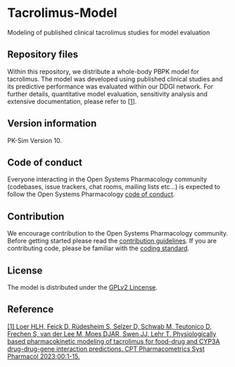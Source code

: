 # Tacrolimus-Model
Modeling of published clinical tacrolimus studies for model evaluation

## Repository files
Within this repository, we distribute a whole-body PBPK model for tacrolimus. The model was developed using published clinical studies and its predictive performance was evaluated within our DDGI network. For further details, quantitative model evaluation, sensitivity analysis and extensive documentation, please refer to [[1](https://ascpt.onlinelibrary.wiley.com/doi/full/10.1002/psp4.12946)].

## Version information

PK-Sim Version 10.


## Code of conduct

Everyone interacting in the Open Systems Pharmacology community (codebases, issue trackers, chat rooms, mailing lists etc...) is expected to follow the Open Systems Pharmacology [code of conduct](https://github.com/Open-Systems-Pharmacology/Suite/blob/master/CODE_OF_CONDUCT.md#contributor-covenant-code-of-conduct).

## Contribution

We encourage contribution to the Open Systems Pharmacology community. Before getting started please read the [contribution guidelines](https://github.com/Open-Systems-Pharmacology/Suite/blob/master/CONTRIBUTING.md#ways-to-contribute). If you are contributing code, please be familiar with the [coding standard](https://github.com/Open-Systems-Pharmacology/Suite/blob/master/CODING_STANDARDS.md#visual-studio-settings).

## License 
The model is distributed under the [GPLv2 Lincense](https://github.com/Open-Systems-Pharmacology/Suite/blob/develop/LICENSE).

## Reference
[[1] Loer HLH, Feick D, Rüdesheim S, Selzer D, Schwab M, Teutonico D, Frechen S, van der Lee M, Moes DJAR, Swen JJ, Lehr T. Physiologically based pharmacokinetic modeling of tacrolimus for food-drug and CYP3A drug-drug-gene interaction predictions. CPT Pharmacometrics Syst Pharmacol 2023;00:1-15.](https://ascpt.onlinelibrary.wiley.com/doi/full/10.1002/psp4.12946)
